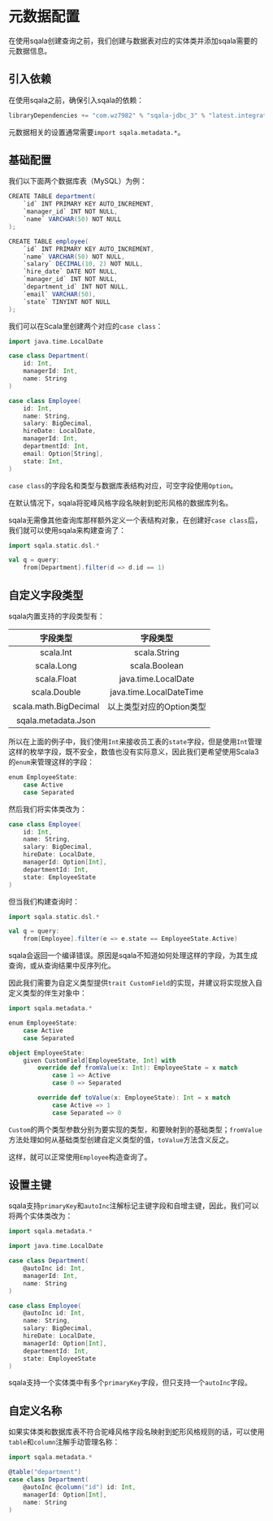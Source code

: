 # 元数据配置

在使用sqala创建查询之前，我们创建与数据表对应的实体类并添加sqala需要的元数据信息。

## 引入依赖

在使用sqala之前，确保引入sqala的依赖：

```scala
libraryDependencies += "com.wz7982" % "sqala-jdbc_3" % "latest.integration"
```

元数据相关的设置通常需要`import sqala.metadata.*`。

## 基础配置

我们以下面两个数据库表（MySQL）为例：

```scala
CREATE TABLE department(
    `id` INT PRIMARY KEY AUTO_INCREMENT,
    `manager_id` INT NOT NULL,
    `name` VARCHAR(50) NOT NULL
);

CREATE TABLE employee(
    `id` INT PRIMARY KEY AUTO_INCREMENT,
    `name` VARCHAR(50) NOT NULL,
    `salary` DECIMAL(10, 2) NOT NULL,
    `hire_date` DATE NOT NULL,
    `manager_id` INT NOT NULL,
    `department_id` INT NOT NULL,
    `email` VARCHAR(50),
    `state` TINYINT NOT NULL
);
```

我们可以在Scala里创建两个对应的`case class`：

```scala
import java.time.LocalDate

case class Department(
    id: Int,
    managerId: Int,
    name: String
)

case class Employee(
    id: Int,
    name: String,
    salary: BigDecimal,
    hireDate: LocalDate,
    managerId: Int,
    departmentId: Int,
    email: Option[String],
    state: Int,
)
```

`case class`的字段名和类型与数据库表结构对应，可空字段使用`Option`。

在默认情况下，sqala将驼峰风格字段名映射到蛇形风格的数据库列名。

sqala无需像其他查询库那样额外定义一个表结构对象，在创建好`case class`后，我们就可以使用sqala来构建查询了：

```scala
import sqala.static.dsl.*

val q = query:
    from[Department].filter(d => d.id == 1)
```

## 自定义字段类型

sqala内置支持的字段类型有：

|字段类型                |字段类型               |
|:---------------------:|:---------------------:|
|scala.Int              |scala.String           |
|scala.Long             |scala.Boolean          |
|scala.Float            |java.time.LocalDate    |
|scala.Double           |java.time.LocalDateTime|
|scala.math.BigDecimal  |以上类型对应的Option类型 |
|sqala.metadata.Json  |                       |

所以在上面的例子中，我们使用`Int`来接收员工表的`state`字段，但是使用`Int`管理这样的枚举字段，既不安全，数值也没有实际意义，因此我们更希望使用Scala3的`enum`来管理这样的字段：

```scala
enum EmployeeState:
    case Active
    case Separated
```

然后我们将实体类改为：

```scala
case class Employee(
    id: Int,
    name: String,
    salary: BigDecimal,
    hireDate: LocalDate,
    managerId: Option[Int],
    departmentId: Int,
    state: EmployeeState
)
```

但当我们构建查询时：

```scala
import sqala.static.dsl.*

val q = query:
    from[Employee].filter(e => e.state == EmployeeState.Active)
```

sqala会返回一个编译错误。原因是sqala不知道如何处理这样的字段，为其生成查询，或从查询结果中反序列化。

因此我们需要为自定义类型提供`trait CustomField`的实现，并建议将实现放入自定义类型的伴生对象中：

```scala
import sqala.metadata.*

enum EmployeeState:
    case Active
    case Separated

object EmployeeState:
    given CustomField[EmployeeState, Int] with
        override def fromValue(x: Int): EmployeeState = x match
            case 1 => Active
            case 0 => Separated

        override def toValue(x: EmployeeState): Int = x match
            case Active => 1
            case Separated => 0
```

`Custom`的两个类型参数分别为要实现的类型，和要映射到的基础类型；`fromValue`方法处理如何从基础类型创建自定义类型的值，`toValue`方法含义反之。

这样，就可以正常使用`Employee`构造查询了。

## 设置主键

sqala支持`primaryKey`和`autoInc`注解标记主键字段和自增主键，因此，我们可以将两个实体类改为：

```scala
import sqala.metadata.*

import java.time.LocalDate

case class Department(
    @autoInc id: Int,
    managerId: Int,
    name: String
)

case class Employee(
    @autoInc id: Int,
    name: String,
    salary: BigDecimal,
    hireDate: LocalDate,
    managerId: Option[Int],
    departmentId: Int,
    state: EmployeeState
)
```

sqala支持一个实体类中有多个`primaryKey`字段，但只支持一个`autoInc`字段。

## 自定义名称

如果实体类和数据库表不符合驼峰风格字段名映射到蛇形风格规则的话，可以使用`table`和`column`注解手动管理名称：

```scala
import sqala.metadata.*

@table("department")
case class Department(
    @autoInc @column("id") id: Int,
    managerId: Option[Int],
    name: String
)
```